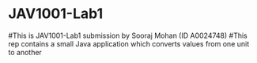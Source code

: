 # JAV1001-Lab1

#This is JAV1001-Lab1 submission by Sooraj Mohan (ID A0024748)
#This rep contains a small Java application which converts values from one unit to another
